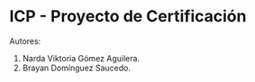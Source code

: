 # ICP - Proyecto de Certificación

Autores:
1. Narda Viktoria Gómez Aguilera.
2. Brayan Domínguez Saucedo.

